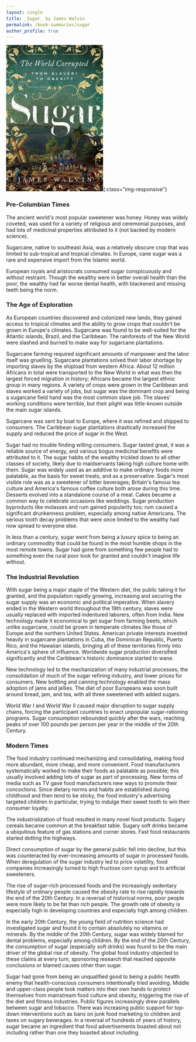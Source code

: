 ```yaml
---
layout: single
title: _Sugar_ by James Walvin
permalink: /book-summaries/sugar
author_profile: true
---
```


![Sugar](/assets/images/sugar.jpg){:class="img-responsive"}

### Pre-Columbian Times

The ancient world's most popular sweetener was honey.
Honey was widely coveted, was used for a variety of religious and ceremonial purposes, and had lots of medicinal properties attributed to it (not backed by modern science).

Sugarcane, native to southeast Asia, was a relatively obscure crop that was limited to sub-tropical and tropical climates.
In Europe, cane sugar was a rare and expensive import from the Islamic world.

European royals and aristocrats consumed sugar conspicuously and without restraint.
Though the wealthy were in better overall health than the poor, the wealthy had far worse dental health, with blackened and missing teeth being the norm.

### The Age of Exploration

As European countries discovered and colonized new lands, they gained access to tropical climates and the ability to grow crops that couldn't be grown in Europe's climates.
Sugarcane was found to be well-suited for the Atlantic islands, Brazil, and the Caribbean.
The rainforests of the New World were slashed and burned to make way for sugarcane plantations.

Sugarcane farming required significant amounts of manpower and the labor itself was gruelling.
Sugarcane plantations solved their labor shortage by importing slaves by the shipload from western Africa.
About 12 million Africans in total were transported to the New World in what was then the largest forced migration in history; Africans became the largest ethnic group in many regions.
A variety of crops were grown in the Caribbean and slaves worked a variety of jobs, but sugar was the dominant crop and being a sugarcane field hand was the most common slave job.
The slaves' working conditions were terrible, but their plight was little-known outside the main sugar islands.

Sugarcane was sent by boat to Europe, where it was refined and shipped to consumers.
The Caribbean sugar plantations drastically increased the supply and reduced the price of sugar in the West.

Sugar had no trouble finding willing consumers.
Sugar tasted great, it was a reliable source of energy, and various bogus medicinal benefits were attributed to it.
The sugar habits of the wealthy trickled down to all other classes of society, likely due to maidservants taking high culture home with them.
Sugar was widely used as an additive to make ordinary foods more palatable, as the basis for sweet treats, and as a preservative.
Sugar's most visible role was as a sweetener of bitter beverages; Britain's famous tea culture and America's famous coffee culture both arose during this time.
Desserts evolved into a standalone course of a meal.
Cakes became a common way to celebrate occasions like weddings.
Sugar production byproducts like molasses and rum gained popularity too; rum caused a significant drunkenness problem, especially among native Americans.
The serious tooth decay problems that were once limited to the wealthy had now spread to everyone else.

In less than a century, sugar went from being a luxury spice to being an ordinary commodity that could be found in the most humble shops in the most remote towns.
Sugar had gone from something few people had to something even the rural poor took for granted and couldn't imagine life without.

### The Industrial Revolution

With sugar being a major staple of the Western diet, the public taking it for granted, and the population rapidly growing, increasing and securing the sugar supply was an economic and political imperative.
When slavery ended in the Western world throughout the 19th century, slaves were usually replaced with imported indentured laborers, often from India.
New technology made it economical to get sugar from farming beets, which unlike sugarcane, could be grown in temperate climates like those of Europe and the northern United States.
American private interests invested heavily in sugarcane plantations in Cuba, the Dominican Republic, Puerto Rico, and the Hawaiian islands, bringing all of these territories firmly into America's sphere of influence.
Worldwide sugar production diversified significantly and the Caribbean's historic dominance started to wane.

New technology led to the mechanization of many industrial processes, the consolidation of much of the sugar refining industry, and lower prices for consumers.
New bottling and canning technology enabled the mass adoption of jams and jellies.
The diet of poor Europeans was soon built around bread, jam, and tea, with all three sweetened with added sugars.

World War I and World War II caused major disruption to sugar supply chains, forcing the participant countries to enact unpopular sugar-rationing programs.
Sugar consumption rebounded quickly after the wars, reaching peaks of over 100 pounds per person per year in the middle of the 20th Century.

### Modern Times

The food industry continued mechanizing and consolidating, making food more abundant, more cheap, and more convenient.
Food manufacturers systematically worked to make their foods as palatable as possible; this usually involved adding lots of sugar as part of processing.
New forms of media such as TV gave food manufacturers new ways to promote their concoctions.
Since dietary norms and habits are established during childhood and then tend to be sticky, the food industry's advertising targeted children in particular, trying to indulge their sweet tooth to win their consumer loyalty.

The industrialization of food resulted in many novel food products.
Sugary cereals became common at the breakfast table.
Sugary soft drinks became a ubiquitous feature of gas stations and corner stores.
Fast food restaurants started dotting the highways.

Direct consumption of sugar by the general public fell into decline, but this was counteracted by ever-increasing amounts of sugar in processed foods.
When deregulation of the sugar industry led to price volatility, food companies increasingly turned to high fructose corn syrup and to artificial sweeteners.

The rise of sugar-rich processed foods and the increasingly sedentary lifestyle of ordinary people caused the obesity rate to rise rapidly towards the end of the 20th Century.
In a reversal of historical norms, poor people were more likely to be fat than rich people.
The growth rate of obesity is especially high in developing countries and especially high among children.

In the early 20th Century, the young field of nutrition science had investigated sugar and found it to contain absolutely no vitamins or minerals.
By the middle of the 20th Century, sugar was widely blamed for dental problems, especially among children.
By the end of the 20th Century, the consumption of sugar (especially soft drinks) was found to be the main driver of the global rise of obesity.
The global food industry objected to these claims at every turn, sponsoring research that reached opposite conclusions or blamed causes other than sugar.

Sugar had gone from being an unqualified good to being a public health enemy that health-conscious consumers intentionally tried avoiding.
Middle and upper-class people took matters into their own hands to protect themselves from mainstream food culture and obesity, triggering the rise of the diet and fitness industries.
Public figures increasingly drew parallels between sugar and tobacco.
There was increasing public support for top-down interventions such as bans on junk food marketing to children and taxes on sugary beverages.
In a reversal of hundreds of years of history, sugar became an ingredient that food advertisements boasted about not including rather than one they boasted about including.
